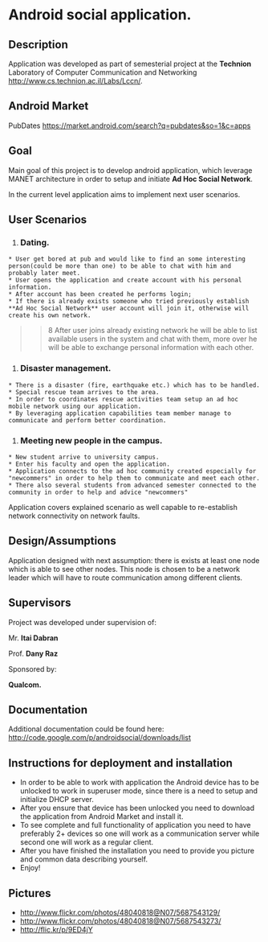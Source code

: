 # Android social application. #


## Description ##
Application was developed as part of semesterial project at the **Technion** Laboratory of Computer Communication and Networking http://www.cs.technion.ac.il/Labs/Lccn/.

## Android Market ##
PubDates https://market.android.com/search?q=pubdates&so=1&c=apps

## Goal ##
Main goal of this project is to develop android application, which leverage MANET architecture in order to setup and initiate **Ad Hoc Social Network**.

In the current level application aims to implement next user scenarios.


## User Scenarios ##

  1. ### Dating. ###
    * User get bored at pub and would like to find an some interesting person(could be more than one) to be able to chat with him and probably later meet.
    * User opens the application and create account with his personal information.
    * After account has been created he performs login;
    * If there is already exists someone who tried previously establish **Ad Hoc Social Network** user account will join it, otherwise will create his own network.
> > 8 After user joins already existing network he will be able to list available users in the system and chat with them, more over he will be able to exchange personal information with each other.
  1. ### Disaster management. ###
    * There is a disaster (fire, earthquake etc.) which has to be handled.
    * Special rescue team arrives to the area.
    * In order to coordinates rescue activities team setup an ad hoc mobile network using our application.
    * By leveraging application capabilities team member manage to communicate and perform better coordination.
  1. ### Meeting new people in the campus. ###
    * New student arrive to university campus.
    * Enter his faculty and open the application.
    * Application connects to the ad hoc community created especially for "newcommers" in order to help them to communicate and meet each other.
    * There also several students from advanced semester connected to the community in order to help and advice "newcommers"

Application covers explained scenario as well capable to re-establish network connectivity on network faults.

## Design/Assumptions ##

Application designed with next assumption: there is exists at least one node which is able to see other nodes. This node is chosen to be a network leader which will have to route communication among different clients.


## Supervisors ##

Project was developed under supervision of:

Mr. **Itai Dabran**

Prof. **Dany Raz**

Sponsored by:

**Qualcom.**


## Documentation ##

Additional documentation could be found here: http://code.google.com/p/androidsocial/downloads/list

## Instructions for deployment and installation ##

  * In order to be able to work with application the Android device has to be unlocked to work in superuser mode, since there is a need to setup and initialize DHCP server.
  * After you ensure that device has been unlocked you need to download the application from Android Market and install it.
  * To see complete and full functionality of application you need to have preferably 2+ devices so one will work as a communication server while second one will work as a regular client.
  * After you have finished the installation you need to provide you picture and common data describing yourself.
  * Enjoy!

## Pictures ##
  * http://www.flickr.com/photos/48040818@N07/5687543129/
  * http://www.flickr.com/photos/48040818@N07/5687543273/
  * http://flic.kr/p/9ED4jY
